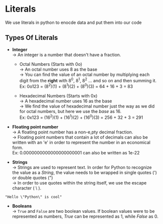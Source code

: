 # Literals

We use literals in python to enocde data and put them into our code

## Types Of Literals

* **Integer**  
&rarr; An integer is a number that doesn't have a fraction.

    * Octal Numbers (Starts with 0o)  
    &rarr;  An octal number uses 8 as the base  
    &rarr; You can find the value of an octal number by multiplying each digit from the **right** with 8<sup>0</sup>, 8<sup>1</sup>, 8<sup>2</sup> ... 
    and so on and then summing it.  
    Ex: 0o123 = (8<sup>2</sup>)(1) + (8<sup>1</sup>)(2) +   (8<sup>0</sup>)(3) = 64 + 16 + 3 = 83 

    * Hexadecimal Numbers (Starts with 0x)  
    &rarr;  A hexadecimal number uses 16 as the base  
    &rarr; We find the value of hexadecimal number just the way as we did for octal numbers, but here we use the _base_ as 16.  
    Ex: 0x123 = (16<sup>2</sup>)(1) + (16<sup>1</sup>)(2) +   (16<sup>0</sup>)(3) = 256 + 32 + 3 = 291 

* **Floating point number**  
&rarr; A floating point number has a non-e,pty decimal fraction.  
&rarr; Floating point numbers that contain a lot of decimals can also be written with an 'e' in order to represent the number in an economical form.  
Ex: 0.0000000000000000000001 can also be written as 1e-22
* **Strings**  
&rarr; Strings are used to represent text. In order for Python to recognize the value as a _String_, the value needs to be wrapped in single quotes (') or double quotes (")  
&rarr; In order to use quotes within the string itself, we use the escape character ( \ ).
```
"Hello \"Python\" is cool"
```
* **Booleans**  
&rarr; `True` and `False` are two boolean values. If boolean values were to be represented as numbers,  _True_ can be represented as 1, while _False_ as 0.




